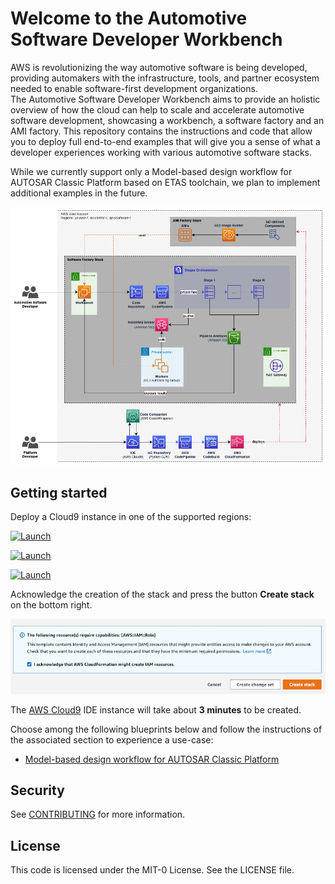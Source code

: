 # Welcome to the Automotive Software Developer Workbench

AWS is revolutionizing the way automotive software is being developed, providing automakers with the infrastructure, tools, and partner ecosystem needed to enable software-first development organizations.  
The Automotive Software Developer Workbench aims to provide an holistic overview of how the cloud can help to scale and accelerate automotive software development, showcasing a workbench, a software factory and an AMI factory.
This repository contains the instructions and code that allow you to deploy full end-to-end examples that will give you a sense of what a developer experiences working with various automotive software stacks.

While we currently support only a Model-based design workflow for AUTOSAR Classic Platform based on ETAS toolchain, we plan to implement additional examples in the future.

![Architecture](./docs/architecture.png)

## Getting started

Deploy a Cloud9 instance in one of the supported regions:

[![Launch](https://samdengler.github.io/cloudformation-launch-stack-button-svg/images/us-east-1.svg)](https://us-east-1.console.aws.amazon.com/cloudformation/home?region=us-east-1#/stacks/create/review?stackName=asdw-cloud9&templateURL=https://automotive-software-developer-workbench-us-east-1.s3.us-east-1.amazonaws.com/cloud9-env.template.json)

[![Launch](https://samdengler.github.io/cloudformation-launch-stack-button-svg/images/eu-central-1.svg)](https://eu-central-1.console.aws.amazon.com/cloudformation/home?region=eu-central-1#/stacks/create/review?stackName=asdw-cloud9&templateURL=https://automotive-software-developer-workbench-eu-central-1.s3.eu-central-1.amazonaws.com/cloud9-env.template.json)

[![Launch](https://samdengler.github.io/cloudformation-launch-stack-button-svg/images/ap-southeast-1.svg)](https://ap-southeast-1.console.aws.amazon.com/cloudformation/home?region=ap-southeast-1#/stacks/create/review?stackName=asdw-cloud9&templateURL=https://automotive-software-developer-workbench-ap-southeast-1.s3.ap-southeast-1.amazonaws.com/cloud9-env.template.json)

Acknowledge the creation of the stack and press the button **Create stack** on the bottom right. 

![Create Stack](docs/createstack.png)

The [AWS Cloud9](https://aws.amazon.com/pm/cloud9) IDE instance will take about **3 minutes** to be created.

Choose among the following blueprints below and follow the instructions of the associated section to experience a use-case:

- [Model-based design workflow for AUTOSAR Classic Platform](blueprints/etas-autosar-cp/README.md)


## Security

See [CONTRIBUTING](CONTRIBUTING.md#security-issue-notifications) for more 
information.

## License

This code is licensed under the MIT-0 License. See the LICENSE file.
